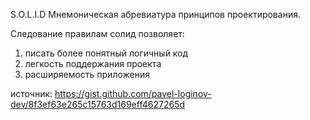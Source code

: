 S.O.L.I.D Мнемоническая абревиатура принципов проектирования.

Следование правилам солид позволяет: 
1. писать более понятный логичный код
2. легкость поддержания проекта
3. расширяемость приложения 

источник: https://gist.github.com/pavel-loginov-dev/8f3ef63e265c15763d169eff4627265d